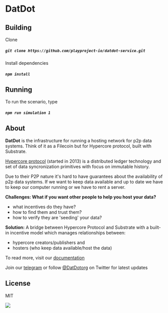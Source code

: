 # DatDot

## Building

Clone
##### `git clone https://github.com/playproject-io/datdot-service.git`

Install dependencies
##### `npm install`

## Running

To run the scenario, type

##### `npm run simulation 1`

## About

**DatDot** is the infrastructure for running a hosting network for p2p data systems. Think of it as a Filecoin but for Hypercore protocol, built with Substrate.

[Hypercore protocol](https://hypercore-protocol.org/) (started in 2013) is a distributed ledger technology and set of data syncronization primitives with focus on immutable history.

Due to their P2P nature it's hard to have guarantees about the availability of p2p data systems. If we want to keep data available and up to date we have to keep our computer running or we have to rent a server.

**Challenges: What if you want other people to help you host your data?**

- what incentives do they have?
- how to find them and trust them?
- how to verify they are 'seeding' your data?

**Solution:** A bridge between Hypercore Protocol and Substrate with a built-in incentive model which manages relationships between:

- hypercore creators/publishers and
- hosters (who keep data available/host the data)

To read more, visit our [documentation](https://datdot.org/#doc)

Join our [telegram](https://t.me/joinchat/CgTftxXJvp6iYayqDjP7lQ) or follow [@DatDotorg](https://twitter.com/datdotorg) on Twitter for latest updates

## License

MIT


![](https://i.imgur.com/oGPIbZQ.jpg)
